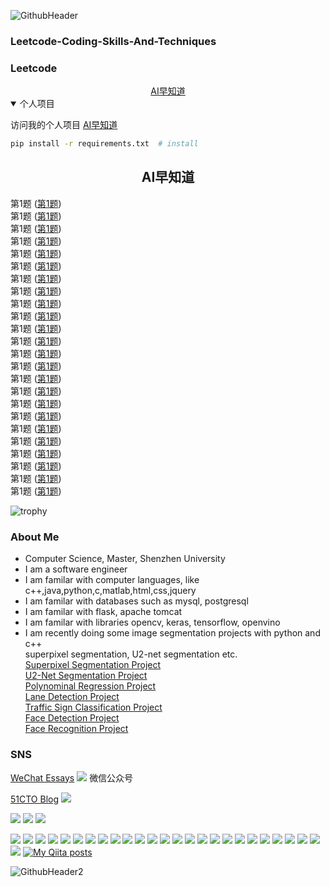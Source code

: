 
![GithubHeader](https://user-images.githubusercontent.com/37477845/92315782-e1255d80-f025-11ea-80e0-e62fc08c7a1e.gif)

### Leetcode-Coding-Skills-And-Techniques

### Leetcode 

<div align="center">
 <a href="http://aizaozhidao.vip">AI早知道</a>
</div>

<details open>
<summary>个人项目</summary>

访问我的个人项目 [AI早知道](http://aizaozhidao.vip)

```bash
pip install -r requirements.txt  # install
```

</details>

## <div align="center">AI早知道</div>


第1题 (<a href="https://github.com/Think-Big-Do-Small/LEETCODE-CODING-AND-TECHNIQUES">第1题</a>)    <br>
第1题 (<a href="https://github.com/Think-Big-Do-Small/LEETCODE-CODING-AND-TECHNIQUES">第1题</a>)    <br>
第1题 (<a href="https://github.com/Think-Big-Do-Small/LEETCODE-CODING-AND-TECHNIQUES">第1题</a>)    <br>
第1题 (<a href="https://github.com/Think-Big-Do-Small/LEETCODE-CODING-AND-TECHNIQUES">第1题</a>)    <br>
第1题 (<a href="https://github.com/Think-Big-Do-Small/LEETCODE-CODING-AND-TECHNIQUES">第1题</a>)    <br>
第1题 (<a href="https://github.com/Think-Big-Do-Small/LEETCODE-CODING-AND-TECHNIQUES">第1题</a>)    <br>
第1题 (<a href="https://github.com/Think-Big-Do-Small/LEETCODE-CODING-AND-TECHNIQUES">第1题</a>)    <br>
第1题 (<a href="https://github.com/Think-Big-Do-Small/LEETCODE-CODING-AND-TECHNIQUES">第1题</a>)    <br>
第1题 (<a href="https://github.com/Think-Big-Do-Small/LEETCODE-CODING-AND-TECHNIQUES">第1题</a>)    <br>
第1题 (<a href="https://github.com/Think-Big-Do-Small/LEETCODE-CODING-AND-TECHNIQUES">第1题</a>)    <br>
第1题 (<a href="https://github.com/Think-Big-Do-Small/LEETCODE-CODING-AND-TECHNIQUES">第1题</a>)    <br>
第1题 (<a href="https://github.com/Think-Big-Do-Small/LEETCODE-CODING-AND-TECHNIQUES">第1题</a>)    <br>
第1题 (<a href="https://github.com/Think-Big-Do-Small/LEETCODE-CODING-AND-TECHNIQUES">第1题</a>)    <br>
第1题 (<a href="https://github.com/Think-Big-Do-Small/LEETCODE-CODING-AND-TECHNIQUES">第1题</a>)    <br>
第1题 (<a href="https://github.com/Think-Big-Do-Small/LEETCODE-CODING-AND-TECHNIQUES">第1题</a>)    <br>
第1题 (<a href="https://github.com/Think-Big-Do-Small/LEETCODE-CODING-AND-TECHNIQUES">第1题</a>)    <br>
第1题 (<a href="https://github.com/Think-Big-Do-Small/LEETCODE-CODING-AND-TECHNIQUES">第1题</a>)    <br>
第1题 (<a href="https://github.com/Think-Big-Do-Small/LEETCODE-CODING-AND-TECHNIQUES">第1题</a>)    <br>
第1题 (<a href="https://github.com/Think-Big-Do-Small/LEETCODE-CODING-AND-TECHNIQUES">第1题</a>)    <br>
第1题 (<a href="https://github.com/Think-Big-Do-Small/LEETCODE-CODING-AND-TECHNIQUES">第1题</a>)    <br>
第1题 (<a href="https://github.com/Think-Big-Do-Small/LEETCODE-CODING-AND-TECHNIQUES">第1题</a>)    <br>
第1题 (<a href="https://github.com/Think-Big-Do-Small/LEETCODE-CODING-AND-TECHNIQUES">第1题</a>)    <br>
第1题 (<a href="https://github.com/Think-Big-Do-Small/LEETCODE-CODING-AND-TECHNIQUES">第1题</a>)    <br>
第1题 (<a href="https://github.com/Think-Big-Do-Small/LEETCODE-CODING-AND-TECHNIQUES">第1题</a>)    <br>




![trophy](https://github-profile-trophy.vercel.app/?username=Kazuhito00&rank=SSS,SS,S,AAA,AA,A,B,C,SECRET&title=MultiLanguage,Commit,Stars,Repositories,Followers,Issues&margin-w=3)

### About Me 
- Computer Science, Master, Shenzhen University
- I am a software engineer 
- I am familar with computer languages, like c++,java,python,c,matlab,html,css,jquery
- I am familar with databases such as mysql, postgresql
- I am familar with flask, apache tomcat
- I am familar with libraries opencv, keras, tensorflow, openvino
- I am recently doing some image segmentation projects with python and c++ <br> superpixel segmentation, U2-net segmentation etc. <br> 
[Superpixel Segmentation Project](https://github.com/Think-Big-Do-Small/LEETCODE-CODING-AND-TECHNIQUES)   <br>
[U2-Net Segmentation Project](https://github.com/Think-Big-Do-Small/LEETCODE-CODING-AND-TECHNIQUES)   <br>
[Polynominal Regression Project](https://github.com/Think-Big-Do-Small/LEETCODE-CODING-AND-TECHNIQUES)   <br>
[Lane Detection Project](https://github.com/Think-Big-Do-Small/LEETCODE-CODING-AND-TECHNIQUES)   <br>
[Traffic Sign Classification Project](https://github.com/Think-Big-Do-Small/LEETCODE-CODING-AND-TECHNIQUES)   <br>
[Face Detection Project](https://github.com/Think-Big-Do-Small/LEETCODE-CODING-AND-TECHNIQUES)   <br>
[Face Recognition Project](https://github.com/Think-Big-Do-Small/LEETCODE-CODING-AND-TECHNIQUES)   <br>


### SNS <br>
[WeChat Essays](https://blog.51cto.com/WenFangjun)       <img src="https://res.wx.qq.com/a/wx_fed/assets/res/NTI4MWU5.ico">  微信公众号<br>

 [51CTO Blog](https://blog.51cto.com/WenFangjun)         <img src="https://camo.githubusercontent.com/9d82114b4eec619cf9d680400beaf63d8924c786fc4f4e637d5f1821ea4264df/68747470733a2f2f737461746963332e353163746f2e636f6d2f6564752f626c6f672f696d616765732f6c6f676f6e6577352e706e67"> <br>





<img src="https://getbootstrap.com/docs/5.1/assets/img/favicons/favicon-16x16.png?logo=c&style=flat"> <img  src="https://getbootstrap.com/docs/5.1/assets/img/favicons/favicon-16x16.png?logo=c&style=flat"> <img src="https://getbootstrap.com/docs/5.1/assets/img/favicons/favicon-16x16.png?logo=c&style=flat">


<img src="https://img.shields.io/badge/C Lang-222222.svg?logo=c&style=flat"> <img src="https://img.shields.io/badge/C++-00599C.svg?logo=c%2B%2B&style=flat"> <img src="https://img.shields.io/badge/C%23-239120.svg?logo=C%20Sharp&style=flat"> <img src="https://img.shields.io/badge/Python-f9d64e.svg?logo=python&style=flat"> <img src="https://img.shields.io/badge/Julia-a577bd.svg?logo=julia&style=flat"> <img src="https://img.shields.io/badge/MATLAB-0076A8.svg?logo=mathworks&style=flat"> <img src="https://img.shields.io/badge/HTML5-222222.svg?logo=html5&style=flat">
 <img src="https://img.shields.io/badge/CSS3-1572B6.svg?logo=css3&style=flat"> <img src="https://img.shields.io/badge/javascript-3577c4.svg?logo=javascript&style=flat"> <img src="https://img.shields.io/badge/TesorFlow-aa4c00.svg?logo=tensorflow&style=flat"> <img src="https://img.shields.io/badge/PyTorch-aa381e.svg?logo=pytorch&style=flat"> <img src="https://img.shields.io/badge/OpenCV-FF0000.svg?logo=opencv&style=flat"> <img src="https://img.shields.io/badge/Qt-AAAAAA.svg?logo=qt&style=flat"> <img src="https://img.shields.io/badge/Raspberry%20Pi-C51A4A.svg?logo=Raspberry%20Pi&style=flat"> <img src="https://img.shields.io/badge/Arduino-AAAAAA.svg?logo=Arduino&style=flat"> <img src="https://img.shields.io/badge/PowerPoint-B7472A.svg?logo=Microsoft%20PowerPoint&style=flat"> <img src="https://img.shields.io/badge/Prezi-AAAAAA.svg?logo=prezi&style=flat"> <img src="https://img.shields.io/badge/Unity-000000.svg?logo=unity&style=flat"> <img src="https://img.shields.io/badge/Android-AAAAAA.svg?logo=android&style=flat"> <img src="https://img.shields.io/badge/Amazon%20AWS-232F3E.svg?logo=Amazon%20AWS&style=flat"> <img src="https://img.shields.io/badge/Microsoft%20Azure-00a5ff.svg?logo=Microsoft%20Azure&style=flat"> <img src="https://img.shields.io/badge/-Google%20Cloud-AAAAAA.svg?logo=google-cloud&style=flat"> <img src="https://img.shields.io/badge/IBM%20Cloud-000000.svg?logo=IBM%20Cloud&style=flat"> <img src="https://img.shields.io/badge/Salesforce-00bafc.svg?logo=Salesforce&style=flat"> <img src="https://img.shields.io/badge/Kaggle-21eaff.svg?logo=kaggle&style=flat"> <img src="https://img.shields.io/badge/-Docker-AAAAAA.svg?logo=docker&style=flat"> [![My Qiita posts](https://qiita-badge.apiapi.app/s/Kazuhito/posts.svg)](http://qiita.com/Kazuhito)



















![GithubHeader2](https://user-images.githubusercontent.com/37477845/92398696-07e9ae00-f164-11ea-9f4f-42df807a6218.gif)
